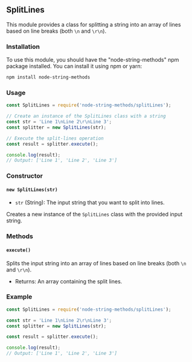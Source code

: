 ## SplitLines

This module provides a class for splitting a string into an array of lines based on line breaks (both `\n` and `\r\n`).

### Installation

To use this module, you should have the "node-string-methods" npm package installed. You can install it using npm or yarn:

```bash
npm install node-string-methods
```

### Usage

```javascript
const SplitLines = require('node-string-methods/splitLines');

// Create an instance of the SplitLines class with a string
const str = 'Line 1\nLine 2\r\nLine 3';
const splitter = new SplitLines(str);

// Execute the split-lines operation
const result = splitter.execute();

console.log(result);
// Output: ['Line 1', 'Line 2', 'Line 3']
```

### Constructor

#### `new SplitLines(str)`

- `str` (String): The input string that you want to split into lines.

Creates a new instance of the `SplitLines` class with the provided input string.

### Methods

#### `execute()`

Splits the input string into an array of lines based on line breaks (both `\n` and `\r\n`).

- Returns: An array containing the split lines.

### Example

```javascript
const SplitLines = require('node-string-methods/splitLines');

const str = 'Line 1\nLine 2\r\nLine 3';
const splitter = new SplitLines(str);

const result = splitter.execute();

console.log(result);
// Output: ['Line 1', 'Line 2', 'Line 3']
```
